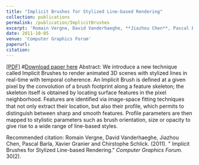 ```yaml
---
title: "Implicit Brushes for Stylized Line-based Rendering"
collection: publications
permalink: /publication/ImplicitBrushes
excerpt: 'Romain Vergne, David Vanderhaeghe, **Jiazhou Chen**, Pascal Barla, Xavier Granier and Chirstophe Schlick'
date: 2011-10-05
venue: 'Computer Graphics Forum'
paperurl: 
citation: 
---
```

[[PDF]](http://califoriachen.github.io/files/2013CGF.pdf)
#[Download paper here](http://califoriachen.github.io/files/2013CGF.pdf)
Abstract: We introduce a new technique called Implicit Brushes to render animated 3D scenes with stylized lines in real-time with temporal coherence. An Implicit Brush is deﬁned at a given pixel by the convolution of a brush footprint along a feature skeleton; the skeleton itself is obtained by locating surface features in the pixel neighborhood. Features are identiﬁed via image-space ﬁtting techniques that not only extract their location, but also their proﬁle, which permits to distinguish between sharp and smooth features. Proﬁle parameters are then mapped to stylistic parameters such as brush orientation, size or opacity to give rise to a wide range of line-based styles.

Recommended citation: Romain Vergne, David Vanderhaeghe, Jiazhou Chen, Pascal Barla, Xavier Granier and Chirstophe Schlick. (2011). &quot; Implicit Brushes for Stylized Line-based Rendering.&quot; <i>Computer Graphics Forum</i>. 30(2).
